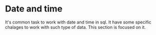 # Date and time

It's common task to work with date and time in sql. It have some specific chalages to work with such type of data. This section is focused on it.